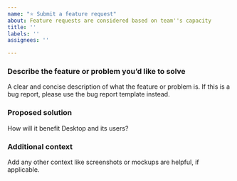 ```yaml
---
name: "⭐ Submit a feature request"
about: Feature requests are considered based on team''s capacity
title: ''
labels: ''
assignees: ''

---
```


### Describe the feature or problem you’d like to solve

A clear and concise description of what the feature or problem is. If this is a bug report, please use the bug report template instead.

### Proposed solution

How will it benefit Desktop and its users?

### Additional context

Add any other context like screenshots or mockups are helpful, if applicable.
